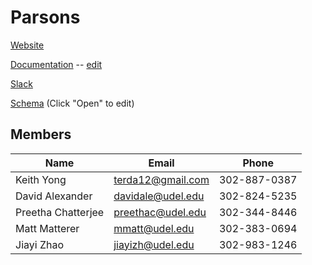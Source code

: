 # Parsons

[Website](http://cisc475-group2.github.io/Parsons/)

[Documentation](https://cisc475.gitbooks.io/parsons/content/) -- [edit](https://www.gitbook.com/book/cisc475/parsons/edit#/edit/master/README.md)

[Slack](https://cisc475-project2.slack.com/)

[Schema](https://drive.google.com/a/udel.edu/file/d/0B7h-h1_eAAUPS2hhdUJkaGNSMnc/view?usp=sharing) (Click "Open" to edit)

## Members
| Name               | Email             | Phone        |
|--------------------|-------------------|--------------|
| Keith Yong         | terda12@gmail.com | 302-887-0387 |
| David Alexander    | davidale@udel.edu | 302-824-5235 |
| Preetha Chatterjee | preethac@udel.edu | 302-344-8446 |
| Matt Matterer      | mmatt@udel.edu    | 302-383-0694 |
| Jiayi Zhao         | jiayizh@udel.edu  | 302-983-1246 |







